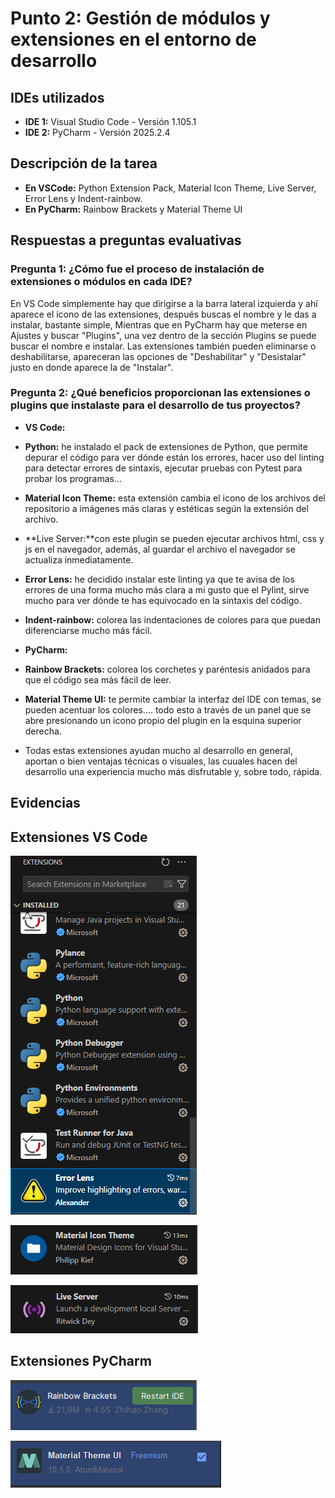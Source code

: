 # Punto 2: Gestión de módulos y extensiones en el entorno de desarrollo

## IDEs utilizados
- **IDE 1:** Visual Studio Code - Versión 1.105.1 
- **IDE 2:** PyCharm - Versión 2025.2.4

## Descripción de la tarea

- **En VSCode:** Python Extension Pack, Material Icon Theme, Live Server, Error Lens y Indent-rainbow.
- **En PyCharm:** Rainbow Brackets y Material Theme UI 

## Respuestas a preguntas evaluativas

### Pregunta 1: ¿Cómo fue el proceso de instalación de extensiones o módulos en cada IDE?
En VS Code simplemente hay que dirigirse a la barra lateral izquierda y ahí aparece el ícono de las extensiones, después buscas el nombre y le das a instalar, bastante simple, Mientras que en PyCharm hay que meterse en Ajustes y buscar "Plugins", una vez dentro de la sección Plugins se puede buscar el nombre e instalar. Las extensiones también pueden eliminarse o deshabilitarse, apareceran las opciones de "Deshabilitar" y "Desistalar" justo en donde aparece la de "Instalar".

### Pregunta 2: ¿Qué beneficios proporcionan las extensiones o plugins que instalaste para el desarrollo de tus proyectos?
- **VS Code:**
- **Python:** he instalado el pack de extensiones de Python, que permite depurar el código para ver dónde están los errores, hacer uso del linting para detectar errores de sintaxis, ejecutar pruebas con Pytest para probar los programas...
- **Material Icon Theme:** esta extensión cambia el icono de los archivos del repositorio a imágenes más claras y estéticas según la extensión del archivo.
- **Live Server:**con este plugin se pueden ejecutar archivos html, css y js en el navegador, además, al guardar el archivo el navegador se actualiza inmediatamente.
- **Error Lens:** he decidido instalar este linting ya que te avisa de los errores de una forma mucho más clara a mi gusto que el Pylint, sirve mucho para ver dónde te has equivocado en la sintaxis del código.
- **Indent-rainbow:** colorea las indentaciones de colores para que puedan diferenciarse mucho más fácil.

- **PyCharm:**
- **Rainbow Brackets:** colorea los corchetes y paréntesis anidados para que el código sea más fácil de leer.
- **Material Theme UI:** te permite cambiar la interfaz del IDE con temas, se pueden acentuar los colores.... todo esto a través de un panel que se abre presionando un icono propio del plugin en la esquina superior derecha.

- Todas estas extensiones ayudan mucho al desarrollo en general, aportan o bien ventajas técnicas o visuales, las cuuales hacen del desarrollo una experiencia mucho más disfrutable y, sobre todo, rápida.

## Evidencias
## Extensiones VS Code
![Panel de extensiones IDE 1](/entregas_individuales/MMB/capturas/extensiones_vs1.png)

![Panel de extensiones IDE 1](/entregas_individuales/MMB/capturas/extensiones_vs2.png)

![Panel de extensiones IDE 1](/entregas_individuales/MMB/capturas/extensiones_vs3.png)


## Extensiones PyCharm
![Panel de extensiones IDE 2](/entregas_individuales/MMB/capturas/extensiones_pycharm1.png)

![Panel de extensiones IDE 2](/entregas_individuales/MMB/capturas/extensiones_pycharm2.png)


